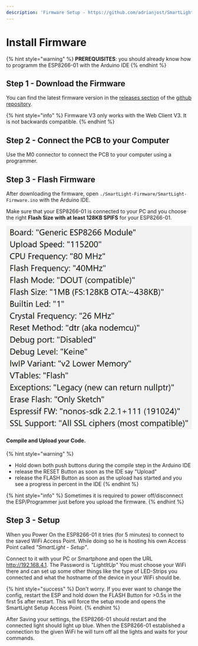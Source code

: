 ```yaml
---
description: 'Firmware Setup - https://github.com/adrianjost/SmartLight-Firmware'
---
```


# Install Firmware

{% hint style="warning" %}
**PREREQUISITES**: you should already know how to programm the ESP8266-01 with the Arduino IDE
{% endhint %}

## Step 1 - Download the Firmware

You can find the latest firmware version in the [releases section](https://github.com/adrianjost/SmartLight-Firmware/releases) of the [github repository](https://github.com/adrianjost/SmartLight-Firmware).

{% hint style="info" %}
Firmware V3 only works with the Web Client V3. It is not backwards compatible.
{% endhint %}

## Step 2 - Connect the PCB to your Computer

Use the M0 connector to connect the PCB to your computer using a programmer.

## Step 3 - Flash Firmware

After downloading the firmware, open `./SmartLight-Firmware/SmartLight-Firmware.ino` with the Arduino IDE.

Make sure that your ESP8266-01 is connected to your PC and you choose the right **Flash Size with at least 128KB SPIFS** for your ESP8266-01.

![My flash config for an ESP8266-01 with 1MB of Flash Storage.](../../.gitbook/assets/image%20%289%29.png)

#### Compile and Upload your Code.

{% hint style="warning" %}
* Hold down both push buttons during the compile step in the Arduino IDE
* release the RESET Button as soon as the IDE say "Upload"
* release the FLASH Button as soon as the upload has started and you see a progress in percent in the IDE
{% endhint %}

{% hint style="info" %}
Sometimes it is required to power off/disconnect the ESP/Programmer just before you upload the firmware.
{% endhint %}

## Step 3 - Setup

When you Power On the ESP8266-01 it tries \(for 5 minutes\) to connect to the saved WiFi Access Point. While doing so he is hosting his own Access Point called _"SmartLight - Setup"_. 

Connect to it with your PC or Smartphone and open the URL http://192.168.4.1. The Password is _"LightItUp"_ You must choose your WiFi there and can set up some other things like the type of LED-Strips you connected and what the hostname of the device in your WiFi should be.

{% hint style="success" %}
Don't worry. If you ever want to change the config, restart the ESP and hold down the FLASH Button for &gt;0.5s in the first 5s after restart. This will force the setup mode and opens the SmartLight Setup Access Point.
{% endhint %}

After Saving your settings, the ESP8266-01 should restart and the connected light should light up blue. When the ESP8266-01 established a connection to the given WiFi he will turn off all the lights and waits for your commands.

